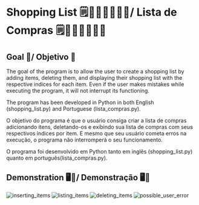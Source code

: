 # Shopping List 🗒️🍎🍊🍋‍🟩🍓🥑/ Lista de Compras 🗒️🍎🍊🍋‍🟩🍓🥑

## Goal 🎯/ Objetivo 🎯

The goal of the program is to allow the user to create a shopping list by adding items, deleting them, and displaying their shopping list with the respective indices for each item. Even if the user makes mistakes while executing the program, it will not interrupt its functioning.

The program has been developed in Python in both English (shopping_list.py) and Portuguese (lista_compras.py).

O objetivo do programa é que o usuário consiga criar a lista de compras adicionando itens, deletando-os e exibindo sua lista de compras com seus respectivos índices por item. E mesmo que seu usuário cometa erros na execução, o programa não interromperá o seu funcionamento.

O programa foi desenvolvido em Python tanto em inglês (shopping_list.py) quanto em português(lista_compras.py).

## Demonstration 🖥️🐍/ Demonstração 🖥️🐍

![inserting_items]()
![listing_items]()
![deleting_items]()
![possible_user_error]()